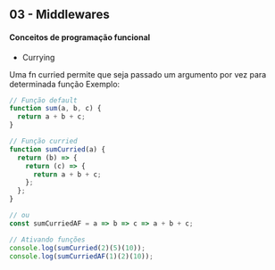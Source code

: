 ## 03 - Middlewares

#### Conceitos de programação funcional

- Currying

Uma fn curried permite que seja passado um argumento por vez para determinada função
Exemplo:

```js
// Função default
function sum(a, b, c) {
  return a + b + c;
}

// Função curried
function sumCurried(a) {
  return (b) => {
    return (c) => {
      return a + b + c;
    };
  };
}

// ou
const sumCurriedAF = a => b => c => a + b + c;

// Ativando funções
console.log(sumCurried(2)(5)(10));
console.log(sumCurriedAF(1)(2)(10));
```
